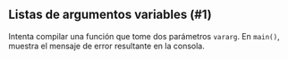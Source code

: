 ## Listas de argumentos variables (#1)

Intenta compilar una función que tome dos parámetros `vararg`. En `main()`, muestra el mensaje de error resultante en la consola.